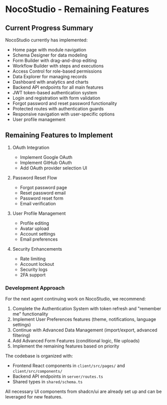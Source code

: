 # NocoStudio - Remaining Features

## Current Progress Summary
NocoStudio currently has implemented:
- Home page with module navigation
- Schema Designer for data modeling
- Form Builder with drag-and-drop editing
- Workflow Builder with steps and executions
- Access Control for role-based permissions
- Data Explorer for managing records
- Dashboard with analytics and charts
- Backend API endpoints for all main features
- JWT token-based authentication system
- Login and registration with form validation
- Forgot password and reset password functionality
- Protected routes with authentication guards
- Responsive navigation with user-specific options
- User profile management

## Remaining Features to Implement

1. OAuth Integration
   - Implement Google OAuth
   - Implement GitHub OAuth
   - Add OAuth provider selection UI

2. Password Reset Flow
   - Forgot password page
   - Reset password email
   - Password reset form
   - Email verification

3. User Profile Management
   - Profile editing
   - Avatar upload
   - Account settings
   - Email preferences

4. Security Enhancements
   - Rate limiting
   - Account lockout
   - Security logs
   - 2FA support

### Development Approach
For the next agent continuing work on NocoStudio, we recommend:

1. Complete the Authentication System with token refresh and "remember me" functionality
2. Implement User Preferences features (theme, notifications, language settings)
3. Continue with Advanced Data Management (import/export, advanced filtering)
4. Add Advanced Form Features (conditional logic, file uploads)
5. Implement the remaining features based on priority

The codebase is organized with:
- Frontend React components in `client/src/pages/` and `client/src/components/`
- Backend API endpoints in `server/routes.ts`
- Shared types in `shared/schema.ts`

All necessary UI components from shadcn/ui are already set up and can be leveraged for new features.